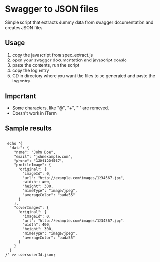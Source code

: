 # Swagger to JSON files

Simple script that extracts dummy data from swagger documentation and creates JSON files

## Usage

1. copy the javascript from spec_extract.js
2. open your swagger documentation and javascript consle
3. paste the contents, run the script
4. copy the log entry
5. CD in directory where you want the files to be generated and paste the log entry

## Important

* Some characters, like "@", "+", "'" are removed.
* Doesn't work in iTerm

## Sample results

```

 echo '{
  "data": {
    "name": "John Doe",
    "email": "johnexample.com",
    "phone": "12041234567",
    "profileImage": {
      "original": {
        "imageId": 0,
        "url": "http://example.com/images/1234567.jpg",
        "width": 400,
        "height": 300,
        "mimeType": "image/jpeg",
        "averageColor": "bada55"
      }
    },
    "coverImages": {
      "original": {
        "imageId": 0,
        "url": "http://example.com/images/1234567.jpg",
        "width": 400,
        "height": 300,
        "mimeType": "image/jpeg",
        "averageColor": "bada55"
      }
    }
  }
}' >> usersuserId.json;



```